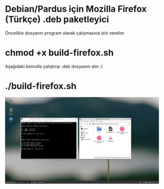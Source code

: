 # Debian/Pardus için Mozilla Firefox (Türkçe) .deb paketleyici

Öncelikle dosyanın program olarak çalışmasına izin verelim
# chmod +x build-firefox.sh 

Aşağıdaki komutla çalıştırıp .deb dosyasını alın :)
# ./build-firefox.sh 

![screenshot](firefox-deb-build.png "screenshot")

